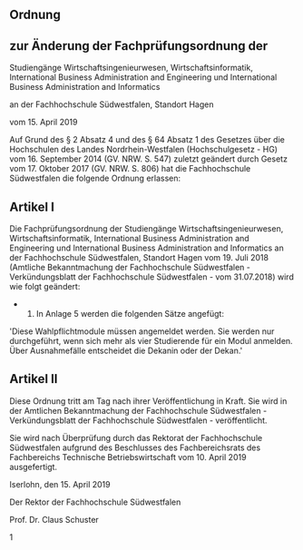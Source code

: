 ## Ordnung

## zur Änderung der Fachprüfungsordnung der

Studiengänge Wirtschaftsingenieurwesen, Wirtschaftsinformatik, International Business Administration and Engineering und International Business Administration and Informatics

an der Fachhochschule Südwestfalen, Standort Hagen

vom 15. April 2019

Auf Grund des § 2 Absatz 4 und des § 64 Absatz 1 des Gesetzes über die Hochschulen des Landes Nordrhein-Westfalen  (Hochschulgesetz  -  HG)  vom  16.  September  2014  (GV.  NRW.  S.  547)  zuletzt geändert durch Gesetz vom 17. Oktober 2017 (GV. NRW. S. 806) hat die Fachhochschule Südwestfalen die folgende Ordnung erlassen:

## Artikel I

Die Fachprüfungsordnung der Studiengänge Wirtschaftsingenieurwesen, Wirtschaftsinformatik, International  Business  Administration  and  Engineering  und  International  Business  Administration  and Informatics an  der Fachhochschule  Südwestfalen,  Standort  Hagen  vom  19.  Juli  2018  (Amtliche Bekanntmachung der Fachhochschule Südwestfalen -Verkündungsblatt der Fachhochschule Südwestfalen - vom 31.07.2018) wird wie folgt geändert:

- 1.  In Anlage 5 werden die folgenden Sätze angefügt:

'Diese Wahlpflichtmodule müssen angemeldet werden. Sie werden nur durchgeführt, wenn sich mehr als vier Studierende für ein Modul anmelden. Über Ausnahmefälle entscheidet die Dekanin oder der Dekan.'

## Artikel II

Diese Ordnung tritt am  Tag nach ihrer Veröffentlichung in Kraft. Sie wird in der Amtlichen Bekanntmachung der Fachhochschule Südwestfalen -Verkündungsblatt der Fachhochschule Südwestfalen - veröffentlicht.

Sie  wird  nach  Überprüfung  durch  das  Rektorat  der  Fachhochschule  Südwestfalen  aufgrund  des Beschlusses des Fachbereichsrats des Fachbereichs Technische Betriebswirtschaft vom 10. April 2019 ausgefertigt.

Iserlohn, den 15. April 2019

Der Rektor der Fachhochschule Südwestfalen

Prof. Dr. Claus Schuster

1